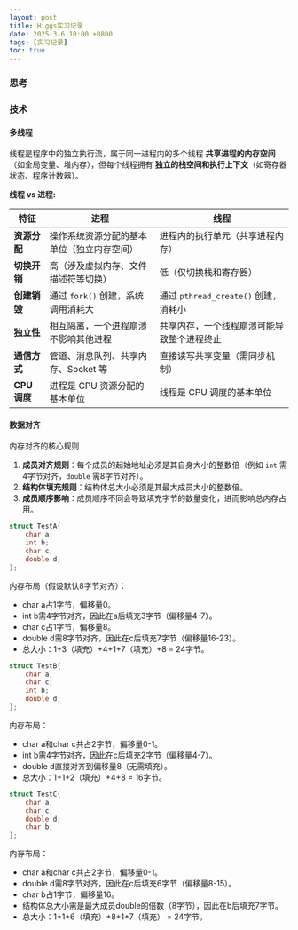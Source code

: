 ```yaml
---
layout: post
title: Higgs实习记录
date: 2025-3-6 10:00 +0800
tags: [实习记录]
toc: true
---
```


### 思考




### 技术

#### 多线程

线程是程序中的独立执行流，属于同一进程内的多个线程 **共享进程的内存空间**​（如全局变量、堆内存），但每个线程拥有 **独立的栈空间和执行上下文**​（如寄存器状态、程序计数器）。

**线程 vs 进程:**

| ​**特征**            | ​**进程**                                   | ​**线程**                                 |
|----------------------|--------------------------------------------|------------------------------------------|
| ​**资源分配**         | 操作系统资源分配的基本单位（独立内存空间） | 进程内的执行单元（共享进程内存）         |
| ​**切换开销**         | 高（涉及虚拟内存、文件描述符等切换）       | 低（仅切换栈和寄存器）                   |
| ​**创建销毁**         | 通过 `fork()` 创建，系统调用消耗大         | 通过 `pthread_create()` 创建，消耗小     |
| ​**独立性**           | 相互隔离，一个进程崩溃不影响其他进程       | 共享内存，一个线程崩溃可能导致整个进程终止 |
| ​**通信方式**         | 管道、消息队列、共享内存、Socket 等        | 直接读写共享变量（需同步机制）           |
| ​**CPU调度**          | 进程是 CPU 资源分配的基本单位               | 线程是 CPU 调度的基本单位                |




#### 数据对齐

内存对齐的核心规则
1. ​**成员对齐规则**：每个成员的起始地址必须是其自身大小的整数倍（例如 `int` 需4字节对齐，`double` 需8字节对齐）。
2. ​**结构体填充规则**：结构体总大小必须是其最大成员大小的整数倍。
3. ​**成员顺序影响**：成员顺序不同会导致填充字节的数量变化，进而影响总内存占用。

```cpp
struct TestA{
    char a;
    int b;
    char c;
    double d;
};
```

内存布局​（假设默认8字节对齐）：
- char a占1字节，偏移量0。
- int b需4字节对齐，因此在a后填充3字节（偏移量4-7）。
- char c占1字节，偏移量8。
- double d需8字节对齐，因此在c后填充7字节（偏移量16-23）。
- ​总大小：1+3（填充）+4+1+7（填充）+8 = ​24字节。

```cpp
struct TestB{
    char a;
    char c;
    int b;
    double d;
};
```

内存布局：
- char a和char c共占2字节，偏移量0-1。
- int b需4字节对齐，因此在c后填充2字节（偏移量4-7）。
- double d直接对齐到偏移量8（无需填充）。
- ​总大小：1+1+2（填充）+4+8 = ​16字节。

```cpp
struct TestC{
    char a;
    char c;
    double d;
    char b;
};
```

内存布局：
- char a和char c共占2字节，偏移量0-1。
- double d需8字节对齐，因此在c后填充6字节（偏移量8-15）。
- char b占1字节，偏移量16。
- 结构体总大小需是最大成员double的倍数（8字节），因此在b后填充7字节。
- ​总大小：1+1+6（填充）+8+1+7（填充） = ​24字节。
